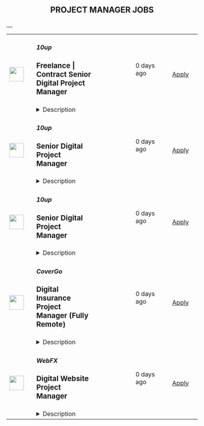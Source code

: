 <div align="center"><h2>PROJECT MANAGER JOBS</h2></div><table><tr>
                <td width="100" height="100" rowspan="2">
                    <img src="https://pbs.twimg.com/profile_images/2738508979/760be3edebfa0195e36fb3dba07297c1_400x400.png" width="38px" height="auto">
                </td>
                <td width="300">
                    <h5>10up</h5>
                    <h3>Freelance | Contract Senior Digital Project Manager</h3>
                </td>
                <td width="300">
                    <code></code>
                </td>
                <td width="200">
                <text>0 days ago</text>
                </td>
                <td width="100" rowspan="2">
                <a href="https://job-boards.greenhouse.io/10up/jobs/4046360008" align="right" target="_blank">Apply</a>
                </td>
            </tr>
            <tr>
                <td colspan="3">
                <details><summary>Description</summary>
                &lt;div&gt;
&lt;div&gt;&lt;strong&gt;Location: Remote - Europe &lt;/strong&gt;(Open to applicants located across timezones GMT (+/-4))&lt;/div&gt;
&lt;div&gt;&amp;nbsp;&lt;/div&gt;
&lt;div&gt;A Senior Project Manager at 10up is not just a task manager, but a strategic contributor to every project, and the driver for successful client delivery. Join a team of collaborative, cross-discipline professionals who have been pushing the boundaries of enterprise-level projects for over 12 years.&lt;/div&gt;
&lt;div&gt;&amp;nbsp;&lt;/div&gt;
&lt;div&gt;You’ll have ownership and input on a combination of innovative, challenging projects and ongoing support engagements—we believe in balanced and diverse workloads through dedicated resource management. We have a supportive Client Delivery structure, with established PM processes, while still allowing for autonomy.&lt;/div&gt;
&lt;div&gt;&amp;nbsp;&lt;/div&gt;
&lt;div&gt;As a leading digital agency, 10up’s client roster spans from innovative startups and impactful non-profits, to some of the biggest names in the industry, such as ESPN, Google, The New York Times Co., and The Nobel Prize Committee.&amp;nbsp;&lt;/div&gt;
&lt;div&gt;&amp;nbsp;&lt;/div&gt;
&lt;div&gt;As a 10up contractor, you have options for flexible and alternative work schedules. Intentionally remote since day one, spanning six continents and 40 countries, 10up fully embraces the benefits of distributed work.&lt;/div&gt;
&lt;/div&gt;
&lt;div&gt;&amp;nbsp;&lt;/div&gt;
&lt;div&gt;What you will do:&amp;nbsp;&lt;/div&gt;
&lt;div&gt;
&lt;ul&gt;
&lt;li&gt;Act as the day-to-day Project Manager for assigned active projects; exhibiting senior-level ownership over assigned project scopes/plans, client meetings, written status updates, demos, risk management and iterative scope / expectation management.&amp;nbsp;&lt;/li&gt;
&lt;li&gt;Consistently track and analyze project progress and budget burn, and work with group and project leadership to escalate concerns and/or risks, and mitigate appropriately.&lt;/li&gt;
&lt;li&gt;Ensure superior quality deliverables by collaboratively engaging cross-discipline leadership, and enforcing rigorous QA processes and standards to provide end to end delivery and client satisfaction.&lt;/li&gt;
&lt;li&gt;Lead discovery engagements (onsite and remotely) that expertly define cross-discipline project requirements and that demonstrate an expert understanding of underlying client business goals and objectives.&lt;/li&gt;
&lt;li&gt;Consistently identify strategic opportunities to engage with the 10up Account Management Team and collaborate towards building strong, long-term client relationships.&lt;/li&gt;
&lt;/ul&gt;
&lt;p&gt;About you:&amp;nbsp;&lt;/p&gt;
&lt;ul&gt;
&lt;li&gt;You have experience delivering full scope CMS-based web projects for enterprise clients, ideally in an agency environment, and preferably with a practical understanding of the WordPress platform.&lt;/li&gt;
&lt;li&gt;You can describe tangible examples of deescalating project risks by working with members of your team and leadership to develop collaborative solutions.&lt;/li&gt;
&lt;li&gt;Your roles and responsibilities have been primarily client facing. You are often the main point of contact for client requests, escalations, comprehensive updates, and senior-level consultation.&lt;/li&gt;
&lt;li&gt;You have a proven track record of deescalating project risks by working with members of your team and leadership to develop collaborative solutions.&lt;/li&gt;
&lt;li&gt;You are an effective leader of cross-discipline project teams - across account strategy, experience design, engineering, QA and support - and are able to keep the team motivated and on task to deliver the best project outcomes.&lt;/li&gt;
&lt;li&gt;You have excellent verbal and written English communication skills, both internally and externally.&lt;/li&gt;
&lt;/ul&gt;
&lt;p&gt;The targeted hourly rate for this role is &lt;strong&gt;£50 per hour&lt;/strong&gt;. Compensation is determined based on a variety of factors including relevant experience, projects, geographic location, and business needs.&lt;/p&gt;
&lt;div&gt;&lt;strong&gt;Join our team!&amp;nbsp;&lt;/strong&gt;&lt;/div&gt;
&lt;div&gt;&amp;nbsp;&lt;/div&gt;
&lt;div&gt;If you are passionate about 10up&#39;s mission and think you have what it takes to be successful in this role, please apply. We&#39;d appreciate the opportunity to personally review your application. Everyone gets a response.&lt;/div&gt;
&lt;div&gt;&amp;nbsp;&lt;/div&gt;
&lt;div&gt;Read more about &lt;a class=&quot;postings-link&quot; href=&quot;https://drive.google.com/file/d/1nQ9yWRqfDAdrriYRnBNzYo7w59auYxMe/view&quot;&gt;What to Expect &lt;/a&gt;through our Recruiting process.&lt;/div&gt;
&lt;div&gt;&amp;nbsp;&lt;/div&gt;
&lt;div&gt;We don&#39;t want you to miss any communication from us! To ensure you receive updates on your application, please add jobs@10up.com to your contacts list! #LI-Remote&lt;/div&gt;
&lt;/div&gt;
&lt;div&gt;&amp;nbsp;&lt;/div&gt;
                </details>
                </td>
            </tr>,<tr>
                <td width="100" height="100" rowspan="2">
                    <img src="https://pbs.twimg.com/profile_images/2738508979/760be3edebfa0195e36fb3dba07297c1_400x400.png" width="38px" height="auto">
                </td>
                <td width="300">
                    <h5>10up</h5>
                    <h3>Senior Digital Project Manager</h3>
                </td>
                <td width="300">
                    <code></code>
                </td>
                <td width="200">
                <text>0 days ago</text>
                </td>
                <td width="100" rowspan="2">
                <a href="https://job-boards.greenhouse.io/10up/jobs/4035442008" align="right" target="_blank">Apply</a>
                </td>
            </tr>
            <tr>
                <td colspan="3">
                <details><summary>Description</summary>
                &lt;div&gt;&lt;strong&gt;Location: Remote - Anywhere &lt;/strong&gt;(Open to applicants located anywhere aligned with the Americas time zones.)&lt;/div&gt;
&lt;div&gt;&amp;nbsp;&lt;/div&gt;
&lt;div&gt;A Senior Project Manager at 10up is not just a task manager, but a strategic contributor to every project, and the driver for successful client delivery. Join a team of collaborative, cross-discipline professionals who have been pushing the boundaries of enterprise-level projects for over 12 years.&lt;/div&gt;
&lt;div&gt;&amp;nbsp;&lt;/div&gt;
&lt;div&gt;You’ll have ownership and input on a combination of innovative, challenging projects and ongoing support engagements—we believe in balanced and diverse workloads through dedicated resource management. We have a supportive Client Delivery structure, with established PM processes, while still allowing for autonomy.&lt;/div&gt;
&lt;div&gt;&amp;nbsp;&lt;/div&gt;
&lt;div&gt;As a leading digital agency, 10up’s client roster spans from innovative startups and impactful non-profits, to some of the biggest names in the industry, such as ESPN, Google, The New York Times Co., and The Nobel Prize Committee.&amp;nbsp;&lt;/div&gt;
&lt;div&gt;&amp;nbsp;&lt;/div&gt;
&lt;div&gt;As a 10upper, you have options for flexible and alternative work schedules. Intentionally remote since day one, spanning six continents and 38+ countries, 10up fully embraces the benefits of distributed work.&lt;/div&gt;
&lt;div&gt;&amp;nbsp;&lt;/div&gt;
&lt;div&gt;&lt;strong&gt;What you will do:&amp;nbsp;&lt;/strong&gt;&lt;/div&gt;
&lt;div&gt;
&lt;ul&gt;
&lt;li&gt;Act as the day-to-day Project Manager for 4 - 7 active projects; exhibiting senior-level ownership over all project scopes/plans, client meetings, written status updates, demos, risk management and iterative scope / expectation management.&amp;nbsp;&lt;/li&gt;
&lt;li&gt;Consistently track and analyze project progress and budget burn, and work with group and project leadership to escalate concerns and/or risks, and mitigate appropriately.&lt;/li&gt;
&lt;li&gt;Ensure superior quality deliverables by collaboratively engaging cross-discipline leadership, and enforcing rigorous QA processes and standards to provide end to end delivery and client satisfaction.&lt;/li&gt;
&lt;li&gt;Lead discovery engagements (onsite and remotely) that expertly define cross-discipline project requirements and that demonstrate an expert understanding of underlying client business goals and objectives.&lt;/li&gt;
&lt;li&gt;Consistently identify strategic opportunities to engage with the 10up Account Management Team and collaborate towards building strong, long-term client relationships.&lt;/li&gt;
&lt;/ul&gt;
&lt;p&gt;&lt;strong&gt;About you:&lt;/strong&gt;&amp;nbsp;&lt;/p&gt;
&lt;ul&gt;
&lt;li&gt;You have experience delivering full scope CMS-based web projects for enterprise clients, ideally in an agency environment, and preferably with a practical understanding of the WordPress platform.&lt;/li&gt;
&lt;li&gt;You can describe tangible examples of deescalating project risks by working with members of your team and leadership to develop collaborative solutions.&lt;/li&gt;
&lt;li&gt;Your roles and responsibilities have been primarily client facing. You are often the main point of contact for client requests, escalations, comprehensive updates, and senior-level consultation.&lt;/li&gt;
&lt;li&gt;You have a proven track record of deescalating project risks by working with members of your team and leadership to develop collaborative solutions.&lt;/li&gt;
&lt;li&gt;You are an effective leader of cross-discipline project teams - across account strategy, experience design, engineering, QA and support - and are able to keep the team motivated and on task to deliver the best project outcomes.&lt;/li&gt;
&lt;li&gt;You have excellent verbal and written English communication skills, both internally and externally.&lt;/li&gt;
&lt;/ul&gt;
&lt;p&gt;&lt;strong&gt;Benefits of interest:&lt;/strong&gt;&lt;/p&gt;
&lt;ul&gt;
&lt;li&gt;Multiple paid time off programs, including PTO, parental leave, bereavement leave, and company holidays – including an all-company break from Christmas Eve to New Years Day&lt;/li&gt;
&lt;li&gt;Health, dental, and life insurance programs (available for United States and UK team members)&lt;/li&gt;
&lt;li&gt;Retirement contribution programs (currently available in the U.S. and U.K.)&lt;/li&gt;
&lt;li&gt;Flexible and alternate schedule programs - including options for 4-day work week (Monday-Thursday) configurations&lt;/li&gt;
&lt;li&gt;$1,000 accrued annually in professional development budget for you to spend on conferences, training, or to buy back time for programs like independent study&lt;/li&gt;
&lt;li&gt;Global Company summits – opportunities to meet, socialize, and learn with fellow team members in person at remarkable destinations&lt;/li&gt;
&lt;li&gt;An end-of-year all-hands bonus program, along with smaller opportunities for recognition throughout the year&lt;/li&gt;
&lt;li&gt;Mentorship from a dedicated Team Lead and Director of Client Delivery&lt;/li&gt;
&lt;/ul&gt;
&lt;p&gt;The expected annual salary range for this position is between $60,000 and $120,000 USD. Compensation is determined based on a variety of factors including relevant experience, other job related qualifications/skills, geographic location, and business needs.&lt;/p&gt;
&lt;div&gt;&lt;strong&gt;Join our team!&amp;nbsp;&lt;/strong&gt;&lt;/div&gt;
&lt;div&gt;&amp;nbsp;&lt;/div&gt;
&lt;div&gt;If you are passionate about 10up&#39;s mission and think you have what it takes to be successful in this role, please apply. We&#39;d appreciate the opportunity to personally review your application. Everyone gets a response.&lt;/div&gt;
&lt;div&gt;&amp;nbsp;&lt;/div&gt;
&lt;div&gt;Read more about &lt;a class=&quot;postings-link&quot; href=&quot;https://drive.google.com/file/d/1nQ9yWRqfDAdrriYRnBNzYo7w59auYxMe/view&quot;&gt;What to Expect &lt;/a&gt;through our Recruiting process.&lt;/div&gt;
&lt;div&gt;&amp;nbsp;&lt;/div&gt;
&lt;div&gt;We don&#39;t want you to miss any communication from us! To ensure you receive updates on your application, please add jobs@10up.com to your contacts list! #LI-Remote&lt;/div&gt;
&lt;/div&gt;
&lt;div&gt;&amp;nbsp;&lt;/div&gt;
                </details>
                </td>
            </tr>,<tr>
                <td width="100" height="100" rowspan="2">
                    <img src="https://pbs.twimg.com/profile_images/2738508979/760be3edebfa0195e36fb3dba07297c1_400x400.png" width="38px" height="auto">
                </td>
                <td width="300">
                    <h5>10up</h5>
                    <h3>Senior Digital Project Manager</h3>
                </td>
                <td width="300">
                    <code></code>
                </td>
                <td width="200">
                <text>0 days ago</text>
                </td>
                <td width="100" rowspan="2">
                <a href="https://job-boards.greenhouse.io/10up/jobs/4038224008" align="right" target="_blank">Apply</a>
                </td>
            </tr>
            <tr>
                <td colspan="3">
                <details><summary>Description</summary>
                &lt;div&gt;
&lt;div&gt;&lt;strong&gt;Location: Remote - Europe &lt;/strong&gt;(Open to applicants located across timezones GMT (+/-4))&lt;/div&gt;
&lt;div&gt;&amp;nbsp;&lt;/div&gt;
&lt;div&gt;A Senior Project Manager at 10up is not just a task manager, but a strategic contributor to every project, and the driver for successful client delivery. Join a team of collaborative, cross-discipline professionals who have been pushing the boundaries of enterprise-level projects for over 12 years.&lt;/div&gt;
&lt;div&gt;&amp;nbsp;&lt;/div&gt;
&lt;div&gt;You’ll have ownership and input on a combination of innovative, challenging projects and ongoing support engagements—we believe in balanced and diverse workloads through dedicated resource management. We have a supportive Client Delivery structure, with established PM processes, while still allowing for autonomy.&lt;/div&gt;
&lt;div&gt;&amp;nbsp;&lt;/div&gt;
&lt;div&gt;As a leading digital agency, 10up’s client roster spans from innovative startups and impactful non-profits, to some of the biggest names in the industry, such as ESPN, Google, The New York Times Co., and The Nobel Prize Committee.&amp;nbsp;&lt;/div&gt;
&lt;div&gt;&amp;nbsp;&lt;/div&gt;
&lt;div&gt;As a 10upper, you have options for flexible and alternative work schedules. Intentionally remote since day one, spanning six continents and 38+ countries, 10up fully embraces the benefits of distributed work.&lt;/div&gt;
&lt;/div&gt;
&lt;div&gt;&amp;nbsp;&lt;/div&gt;
&lt;div&gt;&lt;strong&gt;What you will do:&amp;nbsp;&lt;/strong&gt;&lt;/div&gt;
&lt;div&gt;
&lt;ul&gt;
&lt;li&gt;Act as the day-to-day Project Manager for 4 - 7 active projects; exhibiting senior-level ownership over all project scopes/plans, client meetings, written status updates, demos, risk management and iterative scope / expectation management.&amp;nbsp;&lt;/li&gt;
&lt;li&gt;Consistently track and analyze project progress and budget burn, and work with group and project leadership to escalate concerns and/or risks, and mitigate appropriately.&lt;/li&gt;
&lt;li&gt;Ensure superior quality deliverables by collaboratively engaging cross-discipline leadership, and enforcing rigorous QA processes and standards to provide end to end delivery and client satisfaction.&lt;/li&gt;
&lt;li&gt;Lead discovery engagements (onsite and remotely) that expertly define cross-discipline project requirements and that demonstrate an expert understanding of underlying client business goals and objectives.&lt;/li&gt;
&lt;li&gt;Consistently identify strategic opportunities to engage with the 10up Account Management Team and collaborate towards building strong, long-term client relationships.&lt;/li&gt;
&lt;/ul&gt;
&lt;p&gt;&lt;strong&gt;About you:&amp;nbsp;&lt;/strong&gt;&lt;/p&gt;
&lt;ul&gt;
&lt;li&gt;You have experience delivering full scope CMS-based web projects for enterprise clients, ideally in an agency environment, and preferably with a practical understanding of the WordPress platform.&lt;/li&gt;
&lt;li&gt;You can describe tangible examples of deescalating project risks by working with members of your team and leadership to develop collaborative solutions.&lt;/li&gt;
&lt;li&gt;Your roles and responsibilities have been primarily client facing. You are often the main point of contact for client requests, escalations, comprehensive updates, and senior-level consultation.&lt;/li&gt;
&lt;li&gt;You have a proven track record of deescalating project risks by working with members of your team and leadership to develop collaborative solutions.&lt;/li&gt;
&lt;li&gt;You are an effective leader of cross-discipline project teams - across account strategy, experience design, engineering, QA and support - and are able to keep the team motivated and on task to deliver the best project outcomes.&lt;/li&gt;
&lt;li&gt;You have excellent verbal and written English communication skills, both internally and externally.&lt;/li&gt;
&lt;/ul&gt;
&lt;p&gt;&lt;strong&gt;Benefits of interest:&lt;/strong&gt;&lt;/p&gt;
&lt;ul&gt;
&lt;li&gt;Multiple paid time off programs, including PTO, parental leave, bereavement leave, and company holidays – including an all-company break from Christmas Eve to New Years Day&lt;/li&gt;
&lt;li&gt;Health, dental, and life insurance programs (available for United States and UK team members)&lt;/li&gt;
&lt;li&gt;Retirement contribution programs (currently available in the U.S. and U.K.)&lt;/li&gt;
&lt;li&gt;Flexible and alternate schedule programs - including options for 4-day work week (Monday-Thursday) configurations&lt;/li&gt;
&lt;li&gt;$1,000 accrued annually in professional development budget for you to spend on conferences, training, or to buy back time for programs like independent study&lt;/li&gt;
&lt;li&gt;Global Company summits – opportunities to meet, socialize, and learn with fellow team members in person at remarkable destinations&lt;/li&gt;
&lt;li&gt;An end-of-year all-hands bonus program, along with smaller opportunities for recognition throughout the year&lt;/li&gt;
&lt;/ul&gt;
&lt;p&gt;The expected annual salary range for this position is between &lt;strong&gt;£60,000 &lt;/strong&gt;and &lt;strong&gt;£80,000 &lt;/strong&gt;annually. Compensation is determined based on a variety of factors including relevant experience, other job related qualifications/skills, geographic location, and business needs.&lt;/p&gt;
&lt;div&gt;&lt;strong&gt;Join our team!&amp;nbsp;&lt;/strong&gt;&lt;/div&gt;
&lt;div&gt;&amp;nbsp;&lt;/div&gt;
&lt;div&gt;If you are passionate about 10up&#39;s mission and think you have what it takes to be successful in this role, please apply. We&#39;d appreciate the opportunity to personally review your application. Everyone gets a response.&lt;/div&gt;
&lt;div&gt;&amp;nbsp;&lt;/div&gt;
&lt;div&gt;Read more about &lt;a class=&quot;postings-link&quot; href=&quot;https://drive.google.com/file/d/1nQ9yWRqfDAdrriYRnBNzYo7w59auYxMe/view&quot;&gt;What to Expect &lt;/a&gt;through our Recruiting process.&lt;/div&gt;
&lt;div&gt;&amp;nbsp;&lt;/div&gt;
&lt;div&gt;We don&#39;t want you to miss any communication from us! To ensure you receive updates on your application, please add jobs@10up.com to your contacts list! #LI-Remote&lt;/div&gt;
&lt;/div&gt;
&lt;div&gt;&amp;nbsp;&lt;/div&gt;
                </details>
                </td>
            </tr>,<tr>
                <td width="100" height="100" rowspan="2">
                    <img src="https://pbs.twimg.com/profile_images/1382655628523364355/MWPIbbID_400x400.jpg" width="38px" height="auto">
                </td>
                <td width="300">
                    <h5>CoverGo</h5>
                    <h3>Digital Insurance Project Manager (Fully Remote)</h3>
                </td>
                <td width="300">
                    <code></code>
                </td>
                <td width="200">
                <text>0 days ago</text>
                </td>
                <td width="100" rowspan="2">
                <a href="https://apply.workable.com/covergo/j/FBB3B95B84" align="right" target="_blank">Apply</a>
                </td>
            </tr>
            <tr>
                <td colspan="3">
                <details><summary>Description</summary>
                <p><strong>Top 3 Reasons To Join Us</strong></p><ul> <li>Competitive Salary</li> <li>100% Remote</li> <li>Working on the latest tech for the Insurtech Market Leader</li> </ul><p><strong>About Us</strong></p><p>At CoverGo, our mission is to empower all insurance companies to make insurance 100% digital and accessible to everyone.</p><ul> <li>We are a leading global no-code insurance platform for health, life, and P&amp;C</li> <li>We’re the winner of the Insurtech of the Year in all of Asia and other awards globally</li> <li>We work with insurance enterprise clients such as AXA, Bupa, MSIG, Dai-ichi, Bank of China Group Insurance, and many more</li> <li>We're an international, diverse team of over 120 people with 30 nationalities and team members working remotely from all over the world</li> <li>We are fully funded and backed by reputable VC funds and strategic institutional investors</li> <li>We have a global presence in Asia, EMEA and the Americas</li> <li>We’ve grown our annualized revenue by over 30x since January 2021</li> <li>We’re constantly working towards making CoverGo a workplace that you love coming to. We deeply believe that bringing together a diversity of thoughts, expressions, and perspectives is key to building the best culture for equally diverse communities all over the world and a workplace that you love coming to. We deeply believe that bringing together a diversity of thoughts, expressions, and perspectives is key to building the best culture for equally diverse communities all over the world</li> </ul><p><strong>About the Role</strong></p><p>As a Digital Insurance Project Manager, your core responsibility will be to oversee and manage the implementation of new and/or existing projects within CoverGo's operations. This role presents an exciting opportunity for an individual with a strong drive to lead transformative projects in the insurtech industry. </p><p><strong>What You Will Do</strong></p><ul> <li>Engage and manage relationships with clients and stakeholders</li> <li>Lead project planning sessions with the internal team and client's staff</li> <li>Support solution proposals for client pursuits, proposals, and PoCs</li> <li>Participate in proposal and POC processes (i.e. design, submission, and review)</li> <li>Support the creation of contracts and related communication with clients</li> <li>Identify and help secure growth opportunities for existing clients</li> <li>Manage project progress and adapt work as required</li> <li>Ensure projects meet deadlines</li> <li>Manage relationships with clients and stakeholders</li> <li>Host regular/weekly project review and create reports with key metrics about team and project status using company standard metrics</li> <li>Oversee all incoming and outgoing project documentation</li> <li>Identify and manage issues, risks, assumptions, and dependencies</li> <li>Continuously optimize and improve processes and the overall approach where necessary</li> </ul><p><strong>What We Need</strong></p><ul> <li>Bachelor's degree in computer science or a related technical field is a plus</li> <li>5+ years experience as a Project Manager</li> <li>Insurance domain knowledge is a must</li> <li>Strong client facing experience is a must</li> <li>Technical skills are a plus</li> <li>Has experience seeing projects through the full life cycle</li> <li>Excellent analytical skills and problem-solving skills</li> <li>Strong interpersonal skills and extremely resourceful</li> <li>Proven ability to complete projects according to outlined scope, budget, and timeline</li> <li>Self-motivated and able to work independently</li> <li>Able, willing, and excited to work in a fast-paced collaborative startup environment</li> <li>Must be based in India</li> </ul><p><strong>Why You'll Love Working Here</strong></p><ul> <li>Fully Remote</li> <li>Flexible Leave</li> <li>International Environment</li> <li>Competitive renumeration package</li> <li>Performance Bonus</li> <li>Company activities and events</li> <li>Learning and development plan</li> <li>Remote work allowance</li> </ul><p><strong>CoverGo Company </strong><a href="https://www.youtube.com/watch?v=YI0ezLxvFvA" rel="nofollow noreferrer noopener" class="external"><strong>Video</strong></a></p><p>By submitting your application, you confirm that you have read, understood, and accepted the content of CoverGo’s <a href="https://apply.workable.com/covergo/gdpr_policy?lng=en" target="_blank" rel="nofollow noreferrer noopener" class="external">Privacy Notice</a> and you consent to the processing of your data as part of this application.</p><p><a href="https://www.youtube.com/watch?v=YI0ezLxvFvA" rel="nofollow noreferrer noopener" class="external"></a></p><h3>Requirements: </h3><h3>Benefits: </h3>
                </details>
                </td>
            </tr>,<tr>
                <td width="100" height="100" rowspan="2">
                    <img src="https://media.licdn.com/dms/image/C4E0BAQEaJsLubyO-AA/company-logo_200_200/0/1630591240152/webfxinc_logo?e=2147483647&v=beta&t=mkc8r0aeeGBHIC7BLKk7r18oCDh3xnykU31_6dhVPdQ" width="38px" height="auto">
                </td>
                <td width="300">
                    <h5>WebFX</h5>
                    <h3>Digital Website Project Manager</h3>
                </td>
                <td width="300">
                    <code></code>
                </td>
                <td width="200">
                <text>0 days ago</text>
                </td>
                <td width="100" rowspan="2">
                <a href="https://jobs.lever.co/webfx/fd3c7b2f-2be1-4df8-bc9d-46159150702f" align="right" target="_blank">Apply</a>
                </td>
            </tr>
            <tr>
                <td colspan="3">
                <details><summary>Description</summary>
                <div><span style="font-size: 12pt">Hi there! We’re WebFX, a full-funnel revenue marketing agency based in the US. We’ve been 9x named a Best Place to Work, and we’d love to meet you! We are a fast-growing company of more than 700 FXers, that has doubled in size over the past 5 years, with talented team members in 6 US offices, 20+ US States, and now based around the globe (and representing 18+ different countries, including offices in Guatemala and South Africa!).&nbsp;</span></div><div><br></div><div><span style="font-size: 12pt">While WebFX and our subsidiary companies, such as Nutshell CRM, </span><a href="http://seo.com/"><span style="font-size: 12pt">SEO.com</span></a><span style="font-size: 12pt">, and TeamAI, are growing rapidly, we are committed to growing strategically and sustainably, and that starts with growing our team of the #BestCoworkers - that’s where you come in!</span></div><div><br></div><div><span style="font-size: 12pt">We’re looking for people to join our mission to provide world-class full-funnel revenue marketing solutions to mid-size businesses worldwide, We are passionate about what we do, we’re committed to driving business growth for our clients, and we’re on the hunt for people just like you, who take pride in their work and want to be part of a company that does too.&nbsp;</span></div><div><br></div><div><span style="font-size: 18pt">Why Choose WebFX?</span></div><div><br></div><div><span style="font-size: 12pt">We’re proud to offer the same great culture and a comprehensive set of benefits to our team members no matter where in the world they’re based. In addition to very competitive base pay, we also offer company profit-sharing, performance bonuses, and health insurance (including dental, vision, remote doctor, etc.). To aid in your success, we also provide world-class industry training (Organic SEO, Local SEO, PPC, Google Analytics, etc.), long-term career track opportunities, and ongoing learning bonuses (yes, you can get paid to learn!), along with numerous other benefits!&nbsp;</span></div><div><br></div><div><span style="font-size: 12pt">Some of the additional benefits our FXers enjoy include:</span></div><div><br></div><div><span style="font-size: 12pt">- No matter where you are located or your position, WebFX offers long-term stability to all of our FXFamily members. Many of our global team members have been with WebFX for 10+ years, and we’re hoping you can be too! 🌏</span></div><div><span style="font-size: 12pt">- We put our people first; it’s as simple as that. You’re never on your own - when you run into inevitable challenges, we’re there to support you along the way!&nbsp;</span></div><div><span style="font-size: 12pt">- Long-lasting relationships with both clients and team members due to consistently low turnover rates, which are simply unheard of in our industry because, again, we put our people first.</span></div><div><span style="font-size: 16px">- Save your time and money by skipping the commute to an office. This role allows you to work from the comfort of your home! 🏡</span></div><div><span style="font-size: 12pt">- Fully equipped in-home office setup including computer, dual large monitors, headset, seriously fast internet, generator, and more! 🖥️&nbsp;</span></div><div><span style="font-size: 12pt">- Unrestricted access to our proprietary software/platforms that our internal R&amp;D team has developed for our team’s exclusive use, in addition to access to the many 3rd party tools and software we utilize internally in order to WOW our clients. You can learn more about just some of our </span><a style="font-size: 12pt" href="https://www.webfx.com/marketingcloudfx/">proprietary tools here</a><span style="font-size: 12pt">.</span></div><div><span style="font-size: 12pt">- Be part of a rapidly growing company that, at the same time, only partners with clients who share our values. 🌱📈</span></div><div><span style="font-size: 12pt">- Merit-based promotional structure.</span></div><div><span style="font-size: 12pt">- Annual merit-based compensation increases! 💰</span></div><div><span style="font-size: 12pt">- Access to virtual professional development opportunities with company experts and virtual team-building events like monthly meetups and hangouts.</span></div><div><span style="font-size: 12pt">- Invitation to our annual FXFest – a week-long, all-expenses-paid trip for our international team members (with a 1-year tenure) to our company headquarters. This event is filled with activities, learning, and motivation to help unite our U.S. and global staff! 🛫</span></div><div><span style="font-size: 12pt">- We have a very strong commitment to giving back globally - in fact, it’s one of our values here at WebFX. As a member of our FXFamily, you get to be a large part of that simply by achieving your goals - since 2014, we’ve committed to donating globally through our FXBuilds program. You can learn more about that </span><a style="font-size: 12pt" href="https://www.webfx.com/about/fxbuilds/">here</a><span style="font-size: 12pt">!</span></div><div><span style="font-size: 12pt">- When you join WebFX, you don’t just join a company; you join a community! We value all of our team members the same, regardless of their position or where they call home. We truly look forward to learning about you and your background, and we will be there to celebrate the milestones in your life together, no matter how big or small! 👏</span></div><div><br></div><div><span style="font-size: 18pt">What You'll Get</span></div><div><br></div><div><span style="font-size: 13.5pt">World-Class Training and Ongoing Career Development</span></div><div><br></div><div><span style="font-size: 12pt">- No matter your level of experience, our “Bootcamp” training program is provided for all new WebFX “family members” to learn, grow and develop in and out of the office with the hard skills necessary to be successful in their position.&nbsp;</span></div><div><span style="font-size: 12pt">- From training with our </span><a style="font-size: 12pt" href="https://www.horizoninteractiveawards.com/news/article/top-agency-2020-interview-kyle-helder-web-design-team-lead">Award-Winning</a><span style="font-size: 12pt"> Sr. Developers, Designers, Marketers, and more to access to countless industry-leading online training resources/courses/tutorials to getting experience with our client base that spans just about every industry you can think of (and then some), our training program is simply unrivaled!</span></div><div><span style="font-size: 12pt">- Training doesn’t stop after your initial training period, we offer career development training and monthly Lunch-and-Learns with our state-of-the-art training amenities to facilitate departmental training, industry-related updates, and more!</span></div><div><span style="font-size: 12pt">- FXLearns program – where you get incentives for taking advantage of our countless industry training resources!</span></div><div><span style="font-size: 12pt">- With a track record of serving over 1,500+ clients, we’ve been able to truly master our processes and procedures, and we’ll train you on them - no need to develop how to do things (unless you want to help us continually improve that process!), because we refuse to ever stagnate, we are always pushing to make those processes 1% better too!&nbsp;</span></div><div><br></div><div><span style="font-size: 13.5pt">Opportunities for Growth</span></div><div><br></div><div><span style="font-size: 12pt">WebFX has doubled in size over the past 5 years, and merit-based promotional opportunities are abundant if you're meeting or exceeding position performance metrics. We believe in growing and promoting our internal team first and foremost. In fact, 95% of our promotions are internal! All team members have a very clearly defined progression path, so you know exactly what is expected of you so you can put your career in your own hands.&nbsp;</span></div><div><br></div><div><span style="font-size: 12pt">What’s more, you’re not expected to know it all - we believe in continually striving to be an expert in your subject matter of expertise, so while we will purposely challenge you to grow in your niche, we are a full-service agency that has experts in other departments that handle everything else - from link building, to social media, to web design, and web development. This is done so you can truly master your trade. </span></div><div><br></div><div><span style="font-size: 24px;">Working Hours</span></div><div>The core position hours are Monday through Friday - 8AM EST until 3:30PM EST/New York Time Zone in order to accommodate our clients' schedules, with additional options to fulfill the full work week within your time zone (Depending on the hours you select, you will receive additional pay for overlapping our hours)</div><div><br></div><div><span style="font-size: 24px;">Who We're Looking For</span></div><div><br></div><div>We're looking for an experienced digital project /web manager to join our Interactive team. The ideal candidate would have agency experience acting as a liaison between clients and our design/development team to ensure client projects are launched on time. </div><div><br></div><div>We have a mid-level and a senior-level position available. </div><div><span style="font-size: 24px;">Working Hours</span></div><div>The core position hours are Monday through Friday - 8AM EST until 3:30PM EST/New York Time Zone in order to accommodate our clients' schedules, with additional options to fulfill the full work week within your time zone (Depending on the hours you select, you will receive additional pay for overlapping our hours)</div><div><br></div><div><span style="font-size: 24px;">Who We're Looking For</span></div><div><br></div><div>We're looking for an experienced digital project /web manager to join our Interactive team. The ideal candidate would have agency experience acting as a liaison between clients and our design/development team to ensure client projects are launched on time. </div><div><br></div><div>We have a mid-level and a senior-level position available. </div><h3></h3><li><b>Qualities</b></li><li>PM experience working with website redesigns. </li><li>Wordpress experience is a bonus! </li><li>Exceptional customer service skills</li><li>Exceptional eye for aesthetically pleasing websites</li><li>Excels at delivering projects on time and within budget, meeting high-quality standards and customer expectations</li><li>Must possess excellent communication skills</li><li>Photoshop or HTML skills are a bonus but not required</li><li>Ability to manage and take delegation well from others</li><li>Able to perform tasks with a mentality of figuring it out as well as asking questions when needed</li><li>Ability to take on pieces of major projects with instruction and execute with minimal supervision</li><li>Ability to clearly and proactively communicate available bandwidth</li><li>Ability to clearly and concisely communicate with clients and internal teams in a timely manner</li><div><br></div><li><b>Experience</b></li><li>Experience setting and communicating priorities to project teams, while managing multiple projects simultaneously</li><li>Background or experience in computer science/HTML/CSS or UX a plus (but not required)</li><h3>What You'll Do</h3><li>Oversee design, development, and implementation of websites and creative works for social media campaigns (post training)</li><li>Use a variety of standard tools and methods to communicate with the client</li><li>Lead multiple project teams to create websites that exceed customer expectations and speak to the customer’s target audience</li><li>Provide high-quality client interaction</li><li>Provide client satisfaction</li><li>Efficiently complete deliverables</li><li>Use organization, communication, and troubleshooting skills to prioritize multiple assignments and meet project deadlines</li><li>Experience setting and communicating priorities to project teams, while managing multiple projects simultaneously</li><li>Quality testing for website builds and launches</li><li>Developing and outlining specs for website builds (utilizing UX best practices)</li><li>Collaborate between Development, Design, Strategy, and Marketing departments to design, develop, test, and maintain web support for a variety of clients</li><li>Plan and develop strategic web roadmaps for clients</li><li>Make strategic recommendations on website performance updates</li><li>Manage small and large website projects from strategy to launch</li><li>Manage daily web maintenance tasks for clients</li><li>Organize daily workload and prioritize between small tasks and larger projects</li><li>Contribute appropriate and significant ideas to the team to help produce better work for clients</li><div><br></div><li><b>Percentage Breakdown</b></li><li>10% client interaction (phone calls, meetings, emails, client training, etc.) (primary point of contact for your individual clients)</li><li>30% developing web project specifications and managing schedules of web designers and web developers (acting as internal POC for projects you’re managing)</li><li>10% outlining design/user experience specifications</li><li>10% testing content management systems and e-commerce store functionality and user experience</li><li>10% development of website information architecture</li><li>15% project and website quality assurance</li><li>5% website conversion rate optimization and UX testing</li><h3>Job Submission Requirements (Note: Primary hiring criteria is applicant sample works)</h3><li>Minimum of 3 URLs (websites you designed and/or helped develop and launch)</li><li>Resume (Must be in English to be considered)</li><li>Portfolio or PDF of additional work</li><div><br></div><div><br></div><div><br></div><div>#LI-Remote</div><div><span style="font-size: 18pt">Compensation</span></div><div><br></div><div><span style="font-size: 16px">Negotiable, based on experience</span></div><div><span style="font-size: 16px">Annual merit-based increases</span></div><div><br></div><div><span style="font-size: 18pt">Working Hours</span></div><div><br></div><div><span style="font-size: 12pt">Asia (Philippines / Indonesia)</span></div><div><span style="font-size: 12pt">This position requires overlapping hours from 3:30 AM EST - 12:00 PM EST (New York Time Zone) Monday - Friday. </span></div><div><br></div><div><span style="font-size: 12pt">Africa / Europe (Ghana, UK, Ireland, Kenya, etc)</span></div><div><span style="font-size: 12pt">This position requires overlapping hours from 6:00 AM EST - 2:30 PM EST, Monday - Friday. The 40 hours of work doesn’t include any lunch or breaks.&nbsp;&nbsp;</span></div><div><br></div><div><span style="font-size: 12pt">*** This excludes South Africa, where our in-office team follows a different schedule. </span></div><div><br></div><div><span style="font-size: 12pt">North America &amp; South America</span></div><div><span style="font-size: 12pt">This position requires overlapping hours from 8:00 AM EST - 4:30 PM EST, Monday - Friday. The 40 hours of work doesn’t include any lunch or breaks.&nbsp;&nbsp;</span></div><div><br></div><div><span style="font-size: 12pt">*** This excludes Guatemala, where our in-office team follows a different schedule.</span></div><div><br></div><div><span style="font-size: 13.5pt">Check out our culture on social media:</span></div><div><a style="font-size: 12pt" href="https://www.instagram.com/webfx">Instagram</a></div><div><a style="font-size: 12pt" href="https://twitter.com/webfx">Twitter</a></div><div><a style="font-size: 12pt" href="https://www.facebook.com/webfxinc/">Facebook</a></div><div><br></div><div><span style="font-size: 12pt">Please submit a resume or CV (in English) to be considered for this opportunity.</span></div><div><br></div><div><span style="font-size: 11pt">*You don't need to apply more than once, even if you're interested in multiple positions - you can simply let us know! We consider all open roles when reviewing resumes and applications!&nbsp;</span></div><div><br></div><div><span style="font-size: 12pt">WebFX is an Equal Opportunity Employer, committed to providing and fostering an inclusive environment where all people, including women, minorities, LGBTQ+, and other underrepresented groups, are supported, respected, and encouraged to excel within STEM careers. Our goal as an organization is to empower our team to achieve their personal best, bring people together, and provide equal opportunity to do so regardless of race, age, gender, sexual orientation, religion, physical ability or disability, or political affiliation. </span><a style="font-size: 12pt" href="https://equality.webfx.com/">You can learn more on our website here</a><span style="font-size: 12pt">!</span></div><div><span style="font-size: 12pt">Hi there! We’re WebFX, a full-funnel revenue marketing agency based in the US. We’ve been 9x named a Best Place to Work, and we’d love to meet you! We are a fast-growing company of more than 700 FXers, that has doubled in size over the past 5 years, with talented team members in 6 US offices, 20+ US States, and now based around the globe (and representing 18+ different countries, including offices in Guatemala and South Africa!).&nbsp;</span></div><div><br></div><div><span style="font-size: 12pt">While WebFX and our subsidiary companies, such as Nutshell CRM, </span><a href="http://seo.com/"><span style="font-size: 12pt">SEO.com</span></a><span style="font-size: 12pt">, and TeamAI, are growing rapidly, we are committed to growing strategically and sustainably, and that starts with growing our team of the #BestCoworkers - that’s where you come in!</span></div><div><br></div><div><span style="font-size: 12pt">We’re looking for people to join our mission to provide world-class full-funnel revenue marketing solutions to mid-size businesses worldwide, We are passionate about what we do, we’re committed to driving business growth for our clients, and we’re on the hunt for people just like you, who take pride in their work and want to be part of a company that does too.&nbsp;</span></div><div><br></div><div><span style="font-size: 18pt">Why Choose WebFX?</span></div><div><br></div><div><span style="font-size: 12pt">We’re proud to offer the same great culture and a comprehensive set of benefits to our team members no matter where in the world they’re based. In addition to very competitive base pay, we also offer company profit-sharing, performance bonuses, and health insurance (including dental, vision, remote doctor, etc.). To aid in your success, we also provide world-class industry training (Organic SEO, Local SEO, PPC, Google Analytics, etc.), long-term career track opportunities, and ongoing learning bonuses (yes, you can get paid to learn!), along with numerous other benefits!&nbsp;</span></div><div><br></div><div><span style="font-size: 12pt">Some of the additional benefits our FXers enjoy include:</span></div><div><br></div><div><span style="font-size: 12pt">- No matter where you are located or your position, WebFX offers long-term stability to all of our FXFamily members. Many of our global team members have been with WebFX for 10+ years, and we’re hoping you can be too! 🌏</span></div><div><span style="font-size: 12pt">- We put our people first; it’s as simple as that. You’re never on your own - when you run into inevitable challenges, we’re there to support you along the way!&nbsp;</span></div><div><span style="font-size: 12pt">- Long-lasting relationships with both clients and team members due to consistently low turnover rates, which are simply unheard of in our industry because, again, we put our people first.</span></div><div><span style="font-size: 16px">- Save your time and money by skipping the commute to an office. This role allows you to work from the comfort of your home! 🏡</span></div><div><span style="font-size: 12pt">- Fully equipped in-home office setup including computer, dual large monitors, headset, seriously fast internet, generator, and more! 🖥️&nbsp;</span></div><div><span style="font-size: 12pt">- Unrestricted access to our proprietary software/platforms that our internal R&amp;D team has developed for our team’s exclusive use, in addition to access to the many 3rd party tools and software we utilize internally in order to WOW our clients. You can learn more about just some of our </span><a href="https://www.webfx.com/marketingcloudfx/" style="font-size: 12pt">proprietary tools here</a><span style="font-size: 12pt">.</span></div><div><span style="font-size: 12pt">- Be part of a rapidly growing company that, at the same time, only partners with clients who share our values. 🌱📈</span></div><div><span style="font-size: 12pt">- Merit-based promotional structure.</span></div><div><span style="font-size: 12pt">- Annual merit-based compensation increases! 💰</span></div><div><span style="font-size: 12pt">- Access to virtual professional development opportunities with company experts and virtual team-building events like monthly meetups and hangouts.</span></div><div><span style="font-size: 12pt">- Invitation to our annual FXFest – a week-long, all-expenses-paid trip for our international team members (with a 1-year tenure) to our company headquarters. This event is filled with activities, learning, and motivation to help unite our U.S. and global staff! 🛫</span></div><div><span style="font-size: 12pt">- We have a very strong commitment to giving back globally - in fact, it’s one of our values here at WebFX. As a member of our FXFamily, you get to be a large part of that simply by achieving your goals - since 2014, we’ve committed to donating globally through our FXBuilds program. You can learn more about that </span><a href="https://www.webfx.com/about/fxbuilds/" style="font-size: 12pt">here</a><span style="font-size: 12pt">!</span></div><div><span style="font-size: 12pt">- When you join WebFX, you don’t just join a company; you join a community! We value all of our team members the same, regardless of their position or where they call home. We truly look forward to learning about you and your background, and we will be there to celebrate the milestones in your life together, no matter how big or small! 👏</span></div><div><br></div><div><span style="font-size: 18pt">What You'll Get</span></div><div><br></div><div><span style="font-size: 13.5pt">World-Class Training and Ongoing Career Development</span></div><div><br></div><div><span style="font-size: 12pt">- No matter your level of experience, our “Bootcamp” training program is provided for all new WebFX “family members” to learn, grow and develop in and out of the office with the hard skills necessary to be successful in their position.&nbsp;</span></div><div><span style="font-size: 12pt">- From training with our </span><a href="https://www.horizoninteractiveawards.com/news/article/top-agency-2020-interview-kyle-helder-web-design-team-lead" style="font-size: 12pt">Award-Winning</a><span style="font-size: 12pt"> Sr. Developers, Designers, Marketers, and more to access to countless industry-leading online training resources/courses/tutorials to getting experience with our client base that spans just about every industry you can think of (and then some), our training program is simply unrivaled!</span></div><div><span style="font-size: 12pt">- Training doesn’t stop after your initial training period, we offer career development training and monthly Lunch-and-Learns with our state-of-the-art training amenities to facilitate departmental training, industry-related updates, and more!</span></div><div><span style="font-size: 12pt">- FXLearns program – where you get incentives for taking advantage of our countless industry training resources!</span></div><div><span style="font-size: 12pt">- With a track record of serving over 1,500+ clients, we’ve been able to truly master our processes and procedures, and we’ll train you on them - no need to develop how to do things (unless you want to help us continually improve that process!), because we refuse to ever stagnate, we are always pushing to make those processes 1% better too!&nbsp;</span></div><div><br></div><div><span style="font-size: 13.5pt">Opportunities for Growth</span></div><div><br></div><div><span style="font-size: 12pt">WebFX has doubled in size over the past 5 years, and merit-based promotional opportunities are abundant if you're meeting or exceeding position performance metrics. We believe in growing and promoting our internal team first and foremost. In fact, 95% of our promotions are internal! All team members have a very clearly defined progression path, so you know exactly what is expected of you so you can put your career in your own hands.&nbsp;</span></div><div><br></div><div><span style="font-size: 12pt">What’s more, you’re not expected to know it all - we believe in continually striving to be an expert in your subject matter of expertise, so while we will purposely challenge you to grow in your niche, we are a full-service agency that has experts in other departments that handle everything else - from link building, to social media, to web design, and web development. This is done so you can truly master your trade. </span></div>
                </details>
                </td>
            </tr></table>